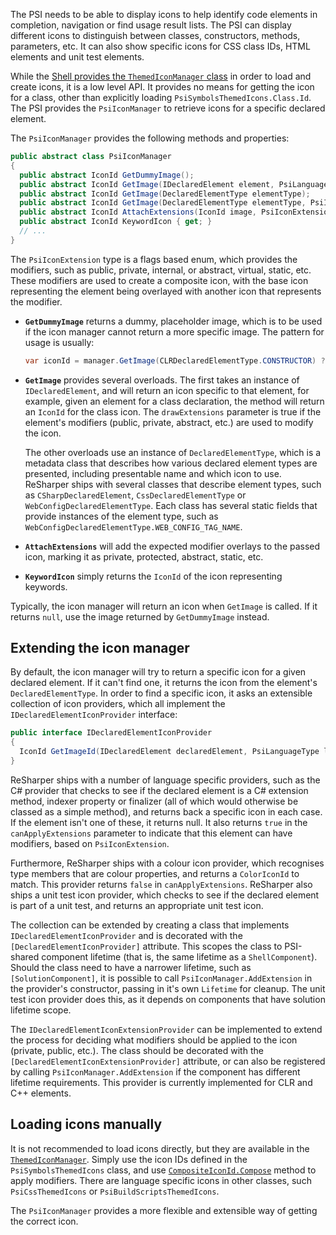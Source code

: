 [//]: # (title: PSI Icons)

The PSI needs to be able to display icons to help identify code elements in completion, navigation or find usage result lists. The PSI can display different icons to distinguish between classes, constructors, methods, parameters, etc. It can also show specific icons for CSS class IDs, HTML elements and unit test elements.

While the [Shell provides the `ThemedIconManager` class](Shell_Icons.md) in order to load and create icons, it is a low level API. It provides no means for getting the icon for a class, other than explicitly loading `PsiSymbolsThemedIcons.Class.Id`. The PSI provides the `PsiIconManager` to retrieve icons for a specific declared element.

The `PsiIconManager` provides the following methods and properties:

```csharp
public abstract class PsiIconManager
{
  public abstract IconId GetDummyImage();
  public abstract IconId GetImage(IDeclaredElement element, PsiLanguageType language, bool drawExtensions);
  public abstract IconId GetImage(DeclaredElementType elementType);
  public abstract IconId GetImage(DeclaredElementType elementType, PsiIconExtension extensions);
  public abstract IconId AttachExtensions(IconId image, PsiIconExtension extensions);
  public abstract IconId KeywordIcon { get; }
  // ...
}
```

The `PsiIconExtension` type is a flags based enum, which provides the modifiers, such as public, private, internal, or abstract, virtual, static, etc. These modifiers are used to create a composite icon, with the base icon representing the element being overlayed with another icon that represents the modifier.

* **`GetDummyImage`** returns a dummy, placeholder image, which is to be used if the icon manager cannot return a more specific image. The pattern for usage is usually:

    ```csharp
    var iconId = manager.GetImage(CLRDeclaredElementType.CONSTRUCTOR) ?? manager.GetDummyImage();
    ```

* **`GetImage`** provides several overloads. The first takes an instance of `IDeclaredElement`, and will return an icon specific to that element, for example, given an element for a class declaration, the method will return an `IconId` for the class icon. The `drawExtensions` parameter is true if the element's modifiers (public, private, abstract, etc.) are used to modify the icon.

    The other overloads use an instance of `DeclaredElementType`, which is a metadata class that describes how various declared element types are presented, including presentable name and which icon to use. ReSharper ships with several classes that describe element types, such as `CSharpDeclaredElement`, `CssDeclaredElementType` or `WebConfigDeclaredElementType`. Each class has several static fields that provide instances of the element type, such as `WebConfigDeclaredElementType.WEB_CONFIG_TAG_NAME`.

* **`AttachExtensions`** will add the expected modifier overlays to the passed icon, marking it as private, protected, abstract, static, etc.

* **`KeywordIcon`** simply returns the `IconId` of the icon representing keywords.

Typically, the icon manager will return an icon when `GetImage` is called. If it returns `null`, use the image returned by `GetDummyImage` instead.

## Extending the icon manager

By default, the icon manager will try to return a specific icon for a given declared element. If it can't find one, it returns the icon from the element's `DeclaredElementType`. In order to find a specific icon, it asks an extensible collection of icon providers, which all implement the `IDeclaredElementIconProvider` interface:

```csharp
public interface IDeclaredElementIconProvider
{
  IconId GetImageId(IDeclaredElement declaredElement, PsiLanguageType languageType, out bool canApplyExtensions);
}
```

ReSharper ships with a number of language specific providers, such as the C# provider that checks to see if the declared element is a C# extension method, indexer property or finalizer (all of which would otherwise be classed as a simple method), and returns back a specific icon in each case. If the element isn't one of these, it returns null. It also returns `true` in the `canApplyExtensions` parameter to indicate that this element can have modifiers, based on `PsiIconExtension`.

Furthermore, ReSharper ships with a colour icon provider, which recognises type members that are colour properties, and returns a `ColorIconId` to match. This provider returns `false` in `canApplyExtensions`. ReSharper also ships a unit test icon provider, which checks to see if the declared element is part of a unit test, and returns an appropriate unit test icon.

The collection can be extended by creating a class that implements `IDeclaredElementIconProvider` and is decorated with the `[DeclaredElementIconProvider]` attribute. This scopes the class to PSI-shared component lifetime (that is, the same lifetime as a `ShellComponent`). Should the class need to have a narrower lifetime, such as `[SolutionComponent]`, it is possible to call `PsiIconManager.AddExtension` in the provider's constructor, passing in it's own `Lifetime` for cleanup. The unit test icon provider does this, as it depends on components that have solution lifetime scope.

The `IDeclaredElementIconExtensionProvider` can be implemented to extend the process for deciding what modifiers should be applied to the icon (private, public, etc.). The class should be decorated with the `[DeclaredElementIconExtensionProvider]` attribute, or can also be registered by calling `PsiIconManager.AddExtension` if the component has different lifetime requirements. This provider is currently implemented for CLR and C++ elements.

## Loading icons manually

It is not recommended to load icons directly, but they are available in the [`ThemedIconManager`](ConsumingIcons.md). Simply use the icon IDs defined in the `PsiSymbolsThemedIcons` class, and use [`CompositeIconId.Compose`](IconTypes.md#composite-icons) method to apply modifiers. There are language specific icons in other classes, such `PsiCssThemedIcons` or `PsiBuildScriptsThemedIcons`.

The `PsiIconManager` provides a more flexible and extensible way of getting the correct icon.
